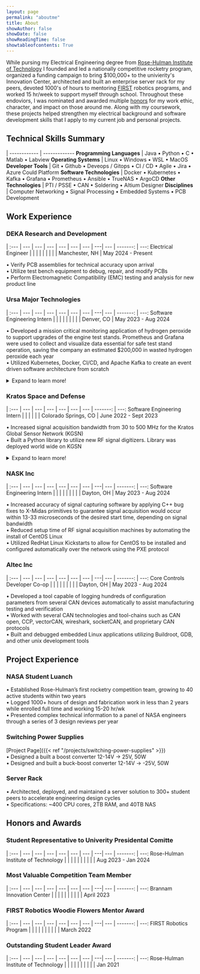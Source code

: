 ```yaml
---
layout: page
permalink: "aboutme"
title: About
showAuthor: false
showDate: false
showReadingTime: false
showtableofcontents: True
---
```


<!-- ![Ah Huddersfield](images/cycling-collage.PNG "Some lovely Huddersfield hills, one of the trusty bikes!") -->
While pursing my Electrical Engineering degree from [Rose-Hulman Institute of Technology](https://rose-hulman.edu) I founded and led a nationally competitive rocketry program, organized a funding campaign to bring $100,000+ to the univierity's Innovation Center, architected and built an enterprise server rack for my peers, devoted 1000's of hours to mentoring [FIRST](https://firstinspires.org) robotics programs, and worked 15 hr/week to support myself through school. Throughout these endoviors, I was nominated and awarded multiple [honors](#honors-and-awards) for my work ethic, character, and impact on those around me. Along with my coursework, these projects helped strengthen my electrical background and software development skills that I apply to my current job and personal projects.  


<!-- I'm an engineer with an electrical background and years of practical, hands on software development experience. While pursing Electrical Engineering from [Rose-Hulman Institute of Technology](https://rose-hulman.edu) I founded and led a natioanlly competitive rocketry program, architectured and built an enterprise server rack for my peers, organized a funding campaing to bring $100,000+ to the univeristy Innovation Center, devoted 1000's of hours to mentoring [FIRST](https://firstinspires.org) robotics programs, and worked 15 hr/week to support myself through school. Throughout these endoviors, I was nominated and awarded mulitple [reconignations of honor](#honors-and-awards) for my work ethic, character, and impact on those around me. -->

## Technical Skills Summary

| 
------------ | -------------
**Programming Languages** | Java &bull; Python &bull; C &bull; Matlab &bull; Labview
**Operating Systems**  |  Linux &bull; Windows &bull; WSL &bull; MacOS
**Developer Tools** | Git &bull; Github &bull; Deveops / Gitops &bull; CI / CD &bull; Agile &bull; Jira &bull; Azure Could Platform
**Software Technologies** | Docker &bull; Kubernetes &bull; Kafka &bull; Grafana &bull; Prometheus &bull; Ansible &bull; TrueNAS &bull; ArgoCD
**Other Technologies** | PTI / PSSE &bull; CAN &bull; Soldering &bull; Altium Designer
**Disciplines** | Computer Networking &bull; Signal Processing &bull; Embedded Systems &bull; PCB Development

## Work Experience

### DEKA Research and Development
| 
:--- | --- | --- | --- | --- | --- | --- | ---|  --- | -------: | ---:
Electrical Engineer | | | | | | | | | Manchester, NH | May 2024 - Present

&bull; Verify PCB assemblies for technical accuracy upon arrival  
&bull; Utilize test bench equipment to debug, repair, and modify PCBs  
&bull; Perform Electromagnetic Compatibility (EMC) testing and analysis for new product line

### Ursa Major Technologies

| 
:--- | --- | --- | --- | --- | --- | --- | ---|  --- | -------: | ---:
Software Engineering Intern | | | | | | | | | Denver, CO | May 2023 - Aug 2024

&bull; Developed a mission critical monitoring application of hydrogen peroxide to support upgrades of the engine test stands. Prometheus and Grafana were used to collect and visualize data essential for safe test stand operation, saving the company an estimated $200,000 in wasted hydrogen peroxide each year  
&bull; Utilized Kubernetes, Docker, CI/CD, and Apache Kafka to create an event driven software architecture from scratch

<details>

<summary>Expand to learn more!</summary>

&bull; Enabled the automatic control of rocket engine test stand lights via custom Python library  
&bull; Outperformed expectations while learning Kubernetes on-the-job for the first time  
&bull; Continued to deliver high quality products ahead of their delivery schedule during a tenuous company time  
&bull; Integrated into a team of 5 software engineers who write and maintain Ursa's core software infrastructure

</details>

### Kratos Space and Defense

| 
:--- | --- | --- | --- | --- | --- | --- | -------: | ---:
Software Engineering Intern | | | | | | Colorado Springs, CO | June 2022 - Sept 2023

&bull; Increased signal acquisition bandwidth from 30 to 500 MHz for the Kratos Global Sensor Network (KGSN)  
&bull; Built a Python library to utilize new RF signal digitizers. Library was deployed world wide on KGSN  


<details>

<summary>Expand to learn more!</summary>

&bull; Worked on a newly formed team of 10 to test bringing new software technologies to market  
&bull; Integrated existing, internal C++ framework into large python codebase via REST interface  
&bull; Assembled a 4.5 meter parabolic antenna for 40Ghz in the Ka band

</details>

### NASK Inc
| 
:--- | --- | --- | --- | --- | --- | --- | ---|  --- | -------: | ---:
Software Engineering Intern | | | | | | | | | Dayton, OH | May 2023 - Aug 2024

&bull; Increased accuracy of signal capturing software by applying C++ bug fixes to X-Midas primitives to guarantee signal acquisition would occur within 13-33 microseconds of the desired start time, depending on signal bandwidth  
&bull; Reduced setup time of RF signal acquisition machines by automating the install of CentOS Linux  
&bull; Utilized RedHat Linux Kickstarts to allow for CentOS to be installed and configured automatically over the network using the PXE protocol  

<!-- <details>

<summary>Expand to learn more!</summary>

</details> -->

### Altec Inc
| 
:--- | --- | --- | --- | --- | --- | --- | ---|  --- | -------: | ---:
Core Controls Developer Co-op | | | | | | | | | Dayton, OH | May 2023 - Aug 2024

&bull; Developed a tool capable of logging hundreds of configuration parameters from
several CAN devices automatically to assist manufacturing testing and verification  
&bull; Worked with several CAN technologies and tool-chains such as CAN open, CCP, vectorCAN, wireshark, socketCAN, and proprietary CAN protocols  
&bull; Built and debugged embedded Linux applications utilizing Buildroot, GDB, and other unix development tools

<!-- <details>

<summary>Expand to learn more!</summary>

</details> -->

## Project Experience

### NASA Student Luanch

&bull; Established Rose-Hulman’s first rocketry competition team, growing to 40 active students within two years  
&bull; Logged 1000+ hours of design and fabrication work in less than 2 years while enrolled full time and working 15-20 hr/wk  
&bull; Presented complex technical information to a panel of NASA engineers through a series of 3 design reviews per year


### Switching Power Supplies

[Project Page]({{< ref "/projects/switching-power-supplies" >}})  
&bull; Designed a built a boost converter 12-14V → 25V, 50W  
&bull; Designed and built a buck-boost converter 12-14V → -25V, 50W

### Server Rack
<!-- [Project Page]({{< ref "/projects/switching-power-supplies" >}})   -->
&bull; Architected, deployed, and maintained a server solution to 300+ student peers to accelerate engineering design cycles  
&bull; Specifications: ~400 CPU cores, 2TB RAM, and 40TB NAS

## Honors and Awards

### Student Representative to Univerity Presidental Comitte
| 
:--- | --- | --- | --- | --- | --- | --- | ---|  --- | -------: | ---:
Rose-Hulman Institute of Technology | | | | | | | | | | Aug 2023 - Jan 2024


### Most Valuable Competition Team Member
| 
:--- | --- | --- | --- | --- | --- | --- | ---|  --- | -------: | ---:
Brannam Innovation Center | | | | | | | | | | April 2023

### FIRST Robotics Woodie Flowers Mentor Award
| 
:--- | --- | --- | --- | --- | --- | --- | ---|  --- | -------: | ---:
FIRST Robotics Program | | | | | | | | | | March 2022


### Outstanding Student Leader Award
| 
:--- | --- | --- | --- | --- | --- | --- | ---|  --- | -------: | ---:
Rose-Hulman Institute of Technology | | | | | | | | | | Jan 2021
